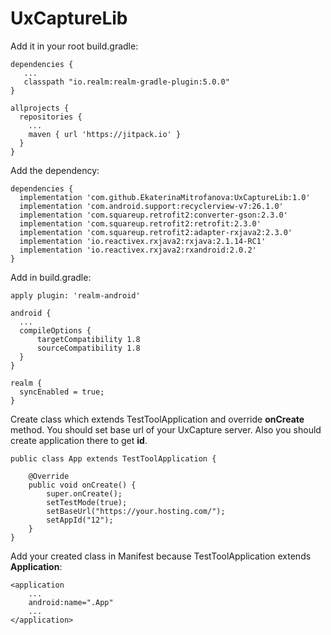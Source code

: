 # UxCaptureLib

Add it in your root build.gradle:

    dependencies {
       ...
       classpath "io.realm:realm-gradle-plugin:5.0.0"
    }

    allprojects {
      repositories {
        ...
        maven { url 'https://jitpack.io' }
      }
    }
    
Add the dependency:

    dependencies {
      implementation 'com.github.EkaterinaMitrofanova:UxCaptureLib:1.0'
      implementation 'com.android.support:recyclerview-v7:26.1.0'
      implementation 'com.squareup.retrofit2:converter-gson:2.3.0'
      implementation 'com.squareup.retrofit2:retrofit:2.3.0'
      implementation 'com.squareup.retrofit2:adapter-rxjava2:2.3.0'
      implementation 'io.reactivex.rxjava2:rxjava:2.1.14-RC1'
      implementation 'io.reactivex.rxjava2:rxandroid:2.0.2'
    }
    
Add in build.gradle:

    apply plugin: 'realm-android'
    
    android {
      ...
      compileOptions {
          targetCompatibility 1.8
          sourceCompatibility 1.8
      }
    }
    
    realm {
      syncEnabled = true;
    }

Create class which extends TestToolApplication and override **onCreate** method.
You should set base url of your UxCapture server. Also you should create application there to get **id**.
    
    public class App extends TestToolApplication {

        @Override
        public void onCreate() {
            super.onCreate();
            setTestMode(true);
            setBaseUrl("https://your.hosting.com/");
            setAppId("12");
        }
    }
    
Add your created class in Manifest because TestToolApplication extends **Application**:

    <application
        ...
        android:name=".App"
        ...
    </application>
